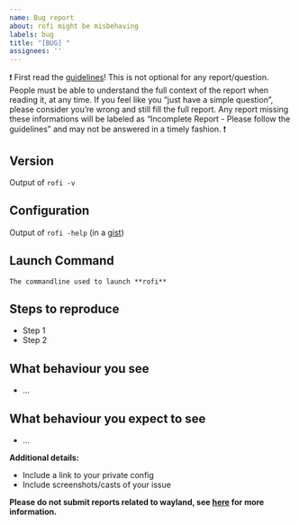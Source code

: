 ```yaml
---
name: Bug report
about: rofi might be misbehaving
labels: bug
title: "[BUG] "
assignees: ''
---
```

:exclamation:
First read the [guidelines](https://github.com/DaveDavenport/rofi/blob/next/.github/CONTRIBUTING.md)!
This is not optional for any report/question. People must be able to understand the full context of the report when reading it, at any time.
If you feel like you “just have a simple question”, please consider you’re wrong and still fill the full report.
Any report missing these informations will be labeled as “Incomplete Report - Please follow the guidelines” and may not be answered in a timely fashion.
:exclamation:

## Version

Output of `rofi -v`


## Configuration

Output of `rofi -help` (in a [gist](https://gist.github.com/))


## Launch Command

`The commandline used to launch **rofi**`


## Steps to reproduce

- Step 1
- Step 2


## What behaviour you see

- ...


## What behaviour you expect to see

- ...


**Additional details:**
- Include a link to your private config
- Include screenshots/casts of your issue


**Please do not submit reports related to wayland, see
[here](https://github.com/DaveDavenport/rofi/wiki/Wayland) for more
information.**
